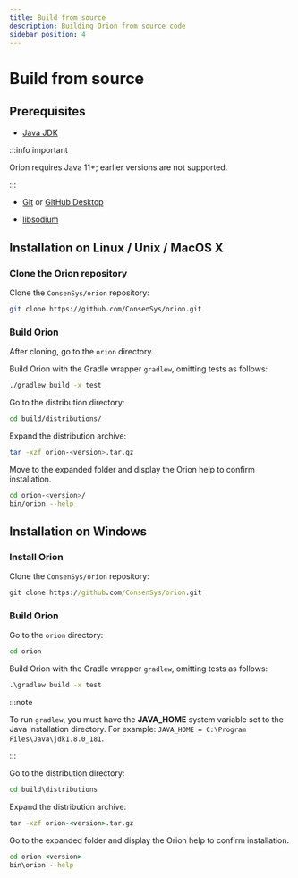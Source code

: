 ```yaml
---
title: Build from source
description: Building Orion from source code
sidebar_position: 4
---
```


# Build from source

## Prerequisites

- [Java JDK](https://www.oracle.com/java/technologies/javase-downloads.html)

:::info important

Orion requires Java 11+; earlier versions are not supported.

:::

- [Git](https://git-scm.com/downloads) or [GitHub Desktop](https://desktop.github.com/)

- [libsodium](Dependencies.md)

## Installation on Linux / Unix / MacOS X

### Clone the Orion repository

Clone the `ConsenSys/orion` repository:

```bash
git clone https://github.com/ConsenSys/orion.git
```

### Build Orion

After cloning, go to the `orion` directory.

Build Orion with the Gradle wrapper `gradlew`, omitting tests as follows:

```bash
./gradlew build -x test
```

Go to the distribution directory:

```bash
cd build/distributions/
```

Expand the distribution archive:

```bash
tar -xzf orion-<version>.tar.gz
```

Move to the expanded folder and display the Orion help to confirm installation.

```bash
cd orion-<version>/
bin/orion --help
```

## Installation on Windows

### Install Orion

Clone the `ConsenSys/orion` repository:

```bat
git clone https://github.com/ConsenSys/orion.git
```

### Build Orion

Go to the `orion` directory:

```bat
cd orion
```

Build Orion with the Gradle wrapper `gradlew`, omitting tests as follows:

```bat
.\gradlew build -x test
```

:::note

To run `gradlew`, you must have the **JAVA_HOME** system variable set to the Java installation directory. For example: `JAVA_HOME = C:\Program Files\Java\jdk1.8.0_181`.

:::

Go to the distribution directory:

```bat
cd build\distributions
```

Expand the distribution archive:

```bat
tar -xzf orion-<version>.tar.gz
```

Go to the expanded folder and display the Orion help to confirm installation.

```bat
cd orion-<version>
bin\orion --help
```
